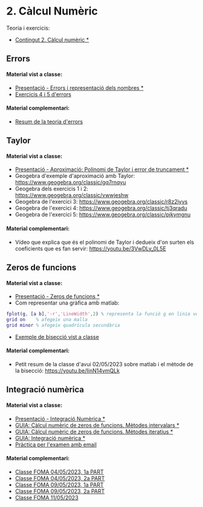 # 2. Càlcul Numèric

Teoria i exercicis:

* [Contingut 2. Càlcul numèric *](https://atenea.upc.edu/pluginfile.php/5346101/mod_resource/content/8/Problemes_Contingut_2_FOMA.pdf)

## Errors

#### Material vist a classe:

* [Presentació - Errors i representació dels nombres *](https://atenea.upc.edu/pluginfile.php/5345120/mod_folder/content/0/M%C3%B2dul%201%20Errors%20i%20representaci%C3%B3%20dels%20nombre.pdf?forcedownload=1)
* [Exercicis 4 i 5 d'errors](./annexos/exercicis_4_i_5.jpg)

#### Material complementari:

* [Resum de la teoria d'errors](./annexos/resum_errors.jpg)

## Taylor

#### Material vist a classe:

* [Presentació - Aproximació: Polinomi de Taylor i error de truncament *](https://atenea.upc.edu/pluginfile.php/5345120/mod_folder/content/0/M%C3%B2dul%202%20Aproximaci%C3%B3%20Polinomi%20de%20Taylor.pdf?forcedownload=1)
* Geogebra d'exemple d'aproximació amb Taylor: https://www.geogebra.org/classic/gq7rnqyu
* Geogebra dels exercicis 1 i 2: https://www.geogebra.org/classic/vwwjeshw
* Geogebra de l'exercici 3: https://www.geogebra.org/classic/r8z2jyvs
* Geogebra de l'exercici 4: https://www.geogebra.org/classic/tj3qradu
* Geogebra de l'exercici 5: https://www.geogebra.org/classic/pjkymgnu

#### Material complementari:

* Vídeo que explica que és el polinomi de Taylor i dedueix d'on surten els coeficients que es fan servir: https://youtu.be/3VwDLy_0L5E

## Zeros de funcions

#### Material vist a classe:

* [Presentació - Zeros de funcions *](https://atenea.upc.edu/pluginfile.php/5345120/mod_folder/content/0/M%C3%B2dul%203%20Apunts%20zeros.pdf?forcedownload=1)
* Com representar una gràfica amb matlab:
```matlab
fplot(g, [a b],'-r','LineWidth',2) % representa la funció g en linia vermella i amplada 2
grid on    % afegeix una malla
grid minor % afegeix quadrícula secundària
```
* [Exemple de bisecció vist a classe](./annexos/exemple_biseccio.m)

#### Material complementari:

* Petit resum de la classe d'avui 02/05/2023 sobre matlab i el mètode de la bisecció: https://youtu.be/IinN14vmQLk

## Integració numèrica

#### Material vist a classe:

* [Presentació - Integració Numèrica *](https://atenea.upc.edu/pluginfile.php/5345120/mod_folder/content/0/M%C3%B2dul%204%20Apunts%20%20integraci%C3%B3.pdf?forcedownload=1)
* [GUIA: Càlcul numèric de zeros de funcions. Mètodes intervalars *](https://atenea.upc.edu/pluginfile.php/5403721/mod_resource/content/8/Zeros_Biseccio.html)
* [GUIA: Càlcul numèric de zeros de funcions. Mètodes iteratius *](https://atenea.upc.edu/pluginfile.php/5403728/mod_resource/content/7/Zeros_Iteratius.html)
* [GUIA: Integració numèrica *](https://atenea.upc.edu/pluginfile.php/5403735/mod_resource/content/14/Integracio_numeric_nou.html)
* [Pràctica per l'examen amb email](https://youtu.be/qVlMiMbCv70)

#### Material complementari:

* [Classe FOMA 04/05/2023, 1a PART](https://youtu.be/SUrMggc6qz4)
* [Classe FOMA 04/05/2023, 2a PART](https://youtu.be/d72HjQwXVHY)
* [Classe FOMA 09/05/2023, 1a PART](https://youtu.be/dLehTxH-qx4)
* [Classe FOMA 09/05/2023, 2a PART](https://youtu.be/rjVCnQj0dyM)
* [Classe FOMA 11/05/2023](https://youtu.be/LI-uwSP2fNE)
